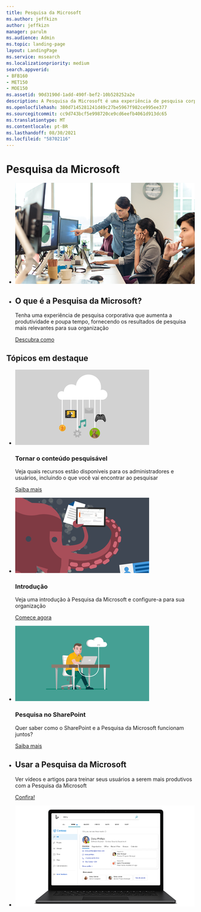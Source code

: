 ```yaml
---
title: Pesquisa da Microsoft
ms.author: jeffkizn
author: jeffkizn
manager: parulm
ms.audience: Admin
ms.topic: landing-page
layout: LandingPage
ms.service: mssearch
ms.localizationpriority: medium
search.appverid:
- BFB160
- MET150
- MOE150
ms.assetid: 90d3190d-1add-490f-bef2-10b528252a2e
description: A Pesquisa da Microsoft é uma experiência de pesquisa corporativa que aumenta a produtividade e poupa tempo, fornecendo os resultados de pesquisa mais relevantes para sua organização
ms.openlocfilehash: 380d7145281241d49c27be5967f982ce995ee377
ms.sourcegitcommit: cc9d743bcf5e998720ce9cd6eefb4061d913dc65
ms.translationtype: MT
ms.contentlocale: pt-BR
ms.lasthandoff: 08/30/2021
ms.locfileid: "58702116"
---
```

<!-- markdownlint-disable no-inline-html -->
# <a name="microsoft-search"></a>Pesquisa da Microsoft

<ul class="panelContent cardsW cols cols2">
    <li>
        <div class="cardSize">
            <div class="cardPadding">
                <div class="card">
                    <div class="cardImageOuter">
                        <div class="cardImage">
                            <img src="media/a40fcb56-f0f9-4924-ae36-eb0a370665e3.png" alt="People in an office, one pointing at something on a screen." />
                        </div>
                    </div>
                    <div class="cardText">
                    </div>
                </div>
            </div>
        </div>
    </li>
    <li>
        <div class="cardSize">
            <div class="cardPadding">
                <div class="card">
                    <div class="cardText">
                        <h2>O que é a Pesquisa da Microsoft?</h2>
                        <p>Tenha uma experiência de pesquisa corporativa que aumenta a produtividade e poupa tempo, fornecendo os resultados de pesquisa mais relevantes para sua organização</p>
                        <p><a href="overview-microsoft-search.md">Descubra como</a></p>
                    </div>
                </div>
            </div>
        </div>
    </li>
</ul>

<h2>Tópicos em destaque</h2>

<ul class="panelContent cardsW">
    <li>
        <div class="cardSize">
            <div class="cardPadding">
                <div class="card">
                    <div class="cardImageOuter">
                        <div class="cardImage">
                            <img src="media/651172f9-f9b6-4fbe-89f3-8adf6450cd7f.png" alt="Features included in Microsoft Search" />
                        </div>
                    </div>
                    <div class="cardText">
                        <h3>Tornar o conteúdo pesquisável</h3>
                        <p>Veja quais recursos estão disponíveis para os administradores e usuários, incluindo o que você vai encontrar ao pesquisar</p>
                        <p><a href="make-content-easy-to-find.md">Saiba mais</a></p>
                    </div>
                </div>
            </div>
        </div>
    </li>
    <li>
        <div class="cardSize">
            <div class="cardPadding">
                <div class="card">
                    <div class="cardImageOuter">
                        <div class="cardImage">
                            <img src="media/60a078b4-166d-42f4-a3b9-91c04c9001f0.png" alt="Quick for admins to set up and configure" />
                        </div>
                    </div>
                    <div class="cardText">
                        <h3>Introdução</h3>
                        <p>Veja uma introdução à Pesquisa da Microsoft e configure-a para sua organização</p>
                        <p><a href="setup-microsoft-search.md">Comece agora</a></p>
                    </div>
                </div>
            </div>
        </div>
    </li>
    <li>
        <div class="cardSize">
            <div class="cardPadding">
                <div class="card">
                    <div class="cardImageOuter">
                        <div class="cardImage">
                            <img src="media/d696a83a-6322-477a-befd-4ad102b8204d.png" alt="Frequently asked questions about Microsoft Search" />
                        </div>
                    </div>
                    <div class="cardText">
                        <h3>Pesquisa no SharePoint</h3>
                        <p>Quer saber como o SharePoint e a Pesquisa da Microsoft funcionam juntos?</p>
                        <p><a href="get-started-search-in-sharepoint-online.md">Saiba mais</a></p>
                    </div>
                </div>
            </div>
        </div>
    </li>
</ul>

<ul class="panelContent cardsW cols cols2">
    <li>
        <div class="cardSize">
            <div class="cardPadding">
                <div class="card">
                    <div class="cardText">
                        <h2>Usar a Pesquisa da Microsoft</h2>
                        <p>Ver vídeos e artigos para treinar seus usuários a serem mais produtivos com a Pesquisa da Microsoft </p>
                        <p><a href="https://go.microsoft.com/fwlink/?linkid=2090946">Confira!</a></p>
                    </div>
                </div>
            </div>
        </div>
    </li>
    <li>
        <div class="cardSize">
            <div class="cardPadding">
                <div class="card">
                    <div class="cardImageOuter">
                        <div class="cardImage">
                            <img src="media/c8456838-c6db-41f7-9e84-eebfd9c5b0b8.png" alt="How work results appear in Bing" />
                        </div>
                    </div>
                    <div class="cardText">
                    </div>
                </div>
            </div>
        </div>
    </li>
</ul>
